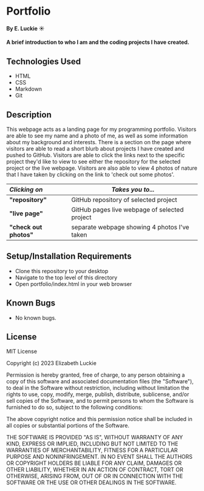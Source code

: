 # Portfolio

#### By E. Luckie ☀️

#### A brief introduction to who I am and the coding projects I have created.

## Technologies Used

* HTML
* CSS
* Markdown
* Git

## Description

This webpage acts as a landing page for my programming portfolio. Visitors are able to see my name and a photo of me, as well as some information about my background and interests. There is a section on the page where visitors are able to read a short blurb about projects I have created and pushed to GitHub. Visitors are able to click the links next to the specific project they'd like to view to see either the repository for the selected project or the live webpage. Visitors are also able to view 4 photos of nature that I have taken by clicking on the link to 'check out some photos'. 

| *Clicking on* | *Takes you to...* |
| :--------- | --------------- |
| **"repository"** | GitHub repository of selected project |
| **"live page"** | GitHub pages live webpage of selected project |
| **"check out photos"** | separate webpage showing 4 photos I've taken |


## Setup/Installation Requirements

* Clone this repository to your desktop
* Navigate to the top level of this directory
* Open portfolio/index.html in your web browser

## Known Bugs

* No known bugs.

## License

MIT License

Copyright (c) 2023 Elizabeth Luckie

Permission is hereby granted, free of charge, to any person obtaining a copy of this software and associated documentation files (the "Software"), to deal in the Software without restriction, including without limitation the rights to use, copy, modify, merge, publish, distribute, sublicense, and/or sell copies of the Software, and to permit persons to whom the Software is furnished to do so, subject to the following conditions:

The above copyright notice and this permission notice shall be included in all copies or substantial portions of the Software.

THE SOFTWARE IS PROVIDED "AS IS", WITHOUT WARRANTY OF ANY KIND, EXPRESS OR IMPLIED, INCLUDING BUT NOT LIMITED TO THE WARRANTIES OF MERCHANTABILITY, FITNESS FOR A PARTICULAR PURPOSE AND NONINFRINGEMENT. IN NO EVENT SHALL THE AUTHORS OR COPYRIGHT HOLDERS BE LIABLE FOR ANY CLAIM, DAMAGES OR OTHER LIABILITY, WHETHER IN AN ACTION OF CONTRACT, TORT OR OTHERWISE, ARISING FROM, OUT OF OR IN CONNECTION WITH THE SOFTWARE OR THE USE OR OTHER DEALINGS IN THE SOFTWARE.